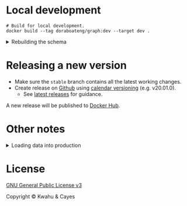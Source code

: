 # Local development

```shell
# Build for local development.
docker build --tag doraboateng/graph:dev --target dev .
```

<details>
    <summary>Rebuilding the schema</summary>

```shell
# TODO ...

./run shell

curl alpha:8080/alter -d '{ "drop_all": true }'
curl alpha:8080/admin/schema --data-binary "@schema/graph.gql"
curl alpha:8080/alter --data-binary "@schema/indices.dgraph"
```
</details>

# Releasing a new version

- Make sure the `stable` branch contains all the latest working changes.
- Create release on [Github](https://github.com/kwcay/boateng-graph/releases/new?target=stable) using [calendar versioning](https://calver.org) (e.g. v20.01.0).
    - See [latest releases](https://github.com/kwcay/boateng-graph/releases) for guidance.

A new release will be published to [Docker Hub](https://hub.docker.com/r/doraboateng/graph/tags?page=1).

# Other notes

<details>
    <summary>Loading data into production</summary>

```shell
# TODO ...

# Copy schema files and RDF backup to graph server.
scp ./src/schema/{graph.gql,indices.dgraph} boateng@graph.doraboateng.com:/tmp/
scp /path/to/rdf.tar.gz boateng@graph.doraboateng.com:/tmp/rdf.tar.gz

ssh boateng@graph.doraboateng.com

# Move and extract RDF backup.
mkdir -p /tmp/restore/$(date +'%Y-%m-%d') \
    && mv /tmp/{graph.gql,indices.dgraph,rdf.tar.gz} /tmp/restore/$(date +'%Y-%m-%d')/ \
    && cd /tmp/restore/$(date +'%Y-%m-%d') \
    && tar --extract --gzip --file rdf.tar.gz \
    && cp export/**/* .

# OPTIONAL: Drop all records.
curl localhost:8080/alter -d '{ "drop_all": true }'

# OPTIONAL: reset database.
cd /src/graph
docker-compose down
docker-compose up --detach --force-recreate
cd /tmp/restore/$(date +'%Y-%m-%d')

# Load schema files.
curl localhost:8080/admin/schema --data-binary "@graph.gql" \
    && curl localhost:8080/alter --data-binary "@indices.dgraph"

# Load backup.
docker run \
    --interactive \
    --rm \
    --network graph_network \
    --tty \
    --volume $(pwd):/tmp \
    doraboateng/graph \
    dgraph live \
        --alpha alpha:9080 \
        --files /tmp/g01.rdf.gz \
        --zero zero:5080

exit
```
</details>

# License

[GNU General Public License v3](https://github.com/kwcay/boateng-graph-service/blob/stable/LICENSE)

Copyright © Kwahu & Cayes
